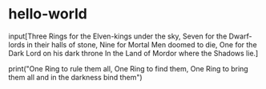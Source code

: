 # hello-world

input[Three Rings for the Elven-kings under the sky,
Seven for the Dwarf-lords in their halls of stone,
Nine for Mortal Men doomed to die,
One for the Dark Lord on his dark throne
In the Land of Mordor where the Shadows lie.]


print("One Ring to rule them all, One Ring to find them,
One Ring to bring them all and in the darkness bind them")
